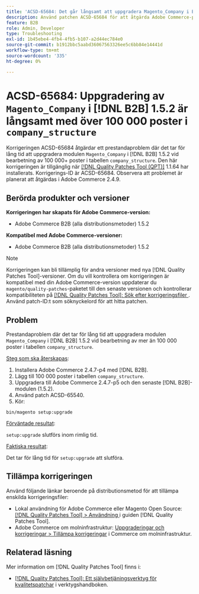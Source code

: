 ```yaml
---
title: 'ACSD-65684: Det går långsamt att uppgradera Magento_Company i B2B 1.5.2 med över 100 000 poster i company_structure'
description: Använd patchen ACSD-65684 för att åtgärda Adobe Commerce-problemet där det tar för lång tid att uppgradera Magento_Company-modulen i B2B 1.5.2 på grund av att ett stort antal poster bearbetas (~100 000+) i tabellen company_structure.
feature: B2B
role: Admin, Developer
type: Troubleshooting
exl-id: 1b45ebe4-4fb4-4fb5-b107-a2d44ec784e0
source-git-commit: b1912bbc5aabd36067563326ee5c6bb84e14441d
workflow-type: tm+mt
source-wordcount: '335'
ht-degree: 0%

---
```


# ACSD-65684: Uppgradering av `Magento_Company` i [!DNL B2B] 1.5.2 är långsamt med över 100 000 poster i `company_structure`

Korrigeringen ACSD-65684 åtgärdar ett prestandaproblem där det tar för lång tid att uppgradera modulen `Magento_Company` i [!DNL B2B] 1.5.2 vid bearbetning av 100 000+ poster i tabellen `company_structure`. Den här korrigeringen är tillgänglig när [[!DNL Quality Patches Tool (QPT)]](/help/tools/quality-patches-tool/quality-patches-tool-to-self-serve-quality-patches.md) 1.1.64 har installerats. Korrigerings-ID är ACSD-65684. Observera att problemet är planerat att åtgärdas i Adobe Commerce 2.4.9.

## Berörda produkter och versioner

**Korrigeringen har skapats för Adobe Commerce-version:**

* Adobe Commerce B2B (alla distributionsmetoder) 1.5.2

**Kompatibel med Adobe Commerce-versioner:**

* Adobe Commerce B2B (alla distributionsmetoder) 1.5.2

>[!NOTE]
>
>Korrigeringen kan bli tillämplig för andra versioner med nya [!DNL Quality Patches Tool]-versioner. Om du vill kontrollera om korrigeringen är kompatibel med din Adobe Commerce-version uppdaterar du `magento/quality-patches`-paketet till den senaste versionen och kontrollerar kompatibiliteten på [[!DNL Quality Patches Tool]: Sök efter korrigeringsfiler ](https://experienceleague.adobe.com/tools/commerce-quality-patches/index.html?lang=sv-SE). Använd patch-ID:t som söknyckelord för att hitta patchen.

## Problem

Prestandaproblem där det tar för lång tid att uppgradera modulen `Magento_Company` i [!DNL B2B] 1.5.2 vid bearbetning av mer än 100 000 poster i tabellen `company_structure`.

<u>Steg som ska återskapas</u>:

1. Installera Adobe Commerce 2.4.7-p4 med [!DNL B2B].
1. Lägg till 100 000 poster i tabellen `company_structure`.
1. Uppgradera till Adobe Commerce 2.4.7-p5 och den senaste [!DNL B2B]-modulen (1.5.2).
1. Använd patch ACSD-65540.
1. Kör:

```
bin/magento setup:upgrade
```

<u>Förväntade resultat</u>:

`setup:upgrade` slutförs inom rimlig tid.

<u>Faktiska resultat</u>:

Det tar för lång tid för `setup:upgrade` att slutföra.

## Tillämpa korrigeringen

Använd följande länkar beroende på distributionsmetod för att tillämpa enskilda korrigeringsfiler:

* Lokal användning för Adobe Commerce eller Magento Open Source: [[!DNL Quality Patches Tool] > Användning ](/help/tools/quality-patches-tool/usage.md) i guiden [!DNL Quality Patches Tool].
* Adobe Commerce om molninfrastruktur: [Uppgraderingar och korrigeringar > Tillämpa korrigeringar](https://experienceleague.adobe.com/docs/commerce-cloud-service/user-guide/develop/upgrade/apply-patches.html?lang=sv-SE) i Commerce om molninfrastruktur.

## Relaterad läsning

Mer information om [!DNL Quality Patches Tool] finns i:

* [[!DNL Quality Patches Tool]: Ett självbetjäningsverktyg för kvalitetspatchar](/help/tools/quality-patches-tool/quality-patches-tool-to-self-serve-quality-patches.md) i verktygshandboken.
